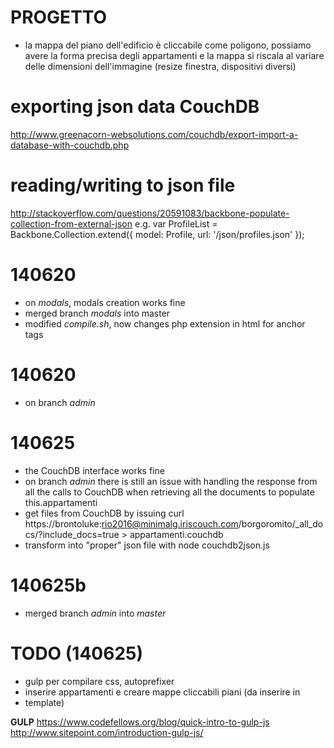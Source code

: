 # PROGETTO
- la mappa del piano dell'edificio è cliccabile come poligono, possiamo avere la forma precisa degli appartamenti e la mappa si riscala al variare delle dimensioni dell'immagine (resize finestra, dispositivi diversi)

# exporting json data CouchDB
http://www.greenacorn-websolutions.com/couchdb/export-import-a-database-with-couchdb.php

# reading/writing to json file
http://stackoverflow.com/questions/20591083/backbone-populate-collection-from-external-json
e.g.
var ProfileList = Backbone.Collection.extend({
   model: Profile,
   url: '/json/profiles.json'
});

# 140620 
- on _modals_, modals creation works fine
- merged branch _modals_ into master
- modified _compile.sh_, now changes php extension in html for anchor tags 

# 140620 
- on branch _admin_

# 140625 
- the CouchDB interface works fine
- on branch _admin_ there is still an issue with handling the response from all the calls to CouchDB when retrieving all the documents to populate this.appartamenti
- get files from CouchDB by issuing
curl https://brontoluke:rio2016@minimalg.iriscouch.com/borgoromito/_all_docs/\?include_docs=true > appartamenti.couchdb 
- transform into "proper" json file with
node couchdb2json.js

# 140625b
- merged branch _admin_ into _master_

# TODO (140625)
- gulp per compilare css, autoprefixer
- inserire appartamenti e creare mappe cliccabili piani (da inserire in 
- template)

__GULP__
https://www.codefellows.org/blog/quick-intro-to-gulp-js
http://www.sitepoint.com/introduction-gulp-js/